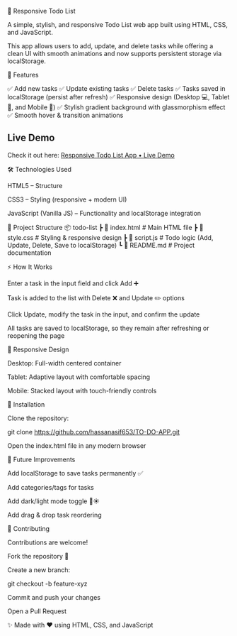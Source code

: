 📝 Responsive Todo List

A simple, stylish, and responsive Todo List web app built using HTML, CSS, and JavaScript.

This app allows users to add, update, and delete tasks while offering a clean UI with smooth animations and now supports persistent storage via localStorage.

🚀 Features

✅ Add new tasks
✅ Update existing tasks
✅ Delete tasks
✅ Tasks saved in localStorage (persist after refresh)
✅ Responsive design (Desktop 💻, Tablet 📱, and Mobile 📱)
✅ Stylish gradient background with glassmorphism effect
✅ Smooth hover & transition animations

## Live Demo

Check it out here: [Responsive Todo List App • Live Demo](https://todolist-js-hassan.netlify.app/)

🛠️ Technologies Used

HTML5 – Structure

CSS3 – Styling (responsive + modern UI)

JavaScript (Vanilla JS) – Functionality and localStorage integration

📂 Project Structure
📦 todo-list
 ┣ 📜 index.html       # Main HTML file
 ┣ 📜 style.css        # Styling & responsive design
 ┣ 📜 script.js        # Todo logic (Add, Update, Delete, Save to localStorage)
 ┗ 📜 README.md        # Project documentation

⚡ How It Works

Enter a task in the input field and click Add ➕

Task is added to the list with Delete ❌ and Update ✏️ options

Click Update, modify the task in the input, and confirm the update

All tasks are saved to localStorage, so they remain after refreshing or reopening the page

📱 Responsive Design

Desktop: Full-width centered container

Tablet: Adaptive layout with comfortable spacing

Mobile: Stacked layout with touch-friendly controls

🔧 Installation

Clone the repository:

git clone https://github.com/hassanasif653/TO-DO-APP.git


Open the index.html file in any modern browser

🌟 Future Improvements

 Add localStorage to save tasks permanently ✅

 Add categories/tags for tasks

 Add dark/light mode toggle 🌙☀️

 Add drag & drop task reordering

🙌 Contributing

Contributions are welcome!

Fork the repository 🍴

Create a new branch:

git checkout -b feature-xyz


Commit and push your changes

Open a Pull Request

✨ Made with ❤️ using HTML, CSS, and JavaScript
